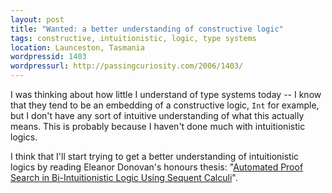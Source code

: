 ```yaml
--- 
layout: post
title: "Wanted: a better understanding of constructive logic"
tags: constructive, intuitionistic, logic, type systems
location: Launceston, Tasmania
wordpressid: 1403
wordpressurl: http://passingcuriosity.com/2006/1403/
---
```


I was thinking about how little I understand of type systems today -- I know
that they tend to be an embedding of a constructive logic, `Int` for example,
but I don't have any sort of intuitive understanding of what this actually
means. This is probably because I haven't done much with intuitionistic
logics.

I think that I'll start trying to get a better understanding of intuitionistic
logics by reading Eleanor Donovan's honours thesis: "[Automated Proof Search
in Bi-Intuitionistic Logic Using Sequent Calculi](ed)".

[ed]: http://cs.anu.edu.au/honours/thesis-2005/Eleanor_DONOVAN.pdf
